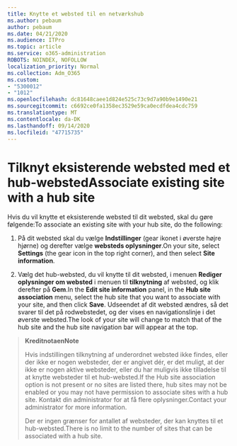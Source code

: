```yaml
---
title: Knytte et websted til en netværkshub
ms.author: pebaum
author: pebaum
ms.date: 04/21/2020
ms.audience: ITPro
ms.topic: article
ms.service: o365-administration
ROBOTS: NOINDEX, NOFOLLOW
localization_priority: Normal
ms.collection: Adm_O365
ms.custom:
- "5300012"
- "1012"
ms.openlocfilehash: dc81648caee1d824e525c73c9d7a90b9e1490e21
ms.sourcegitcommit: c6692ce0fa1358ec3529e59ca0ecdfdea4cdc759
ms.translationtype: MT
ms.contentlocale: da-DK
ms.lasthandoff: 09/14/2020
ms.locfileid: "47715735"
---
```

# <a name="associate-existing-site-with-a-hub-site"></a><span data-ttu-id="d7f99-102">Tilknyt eksisterende websted med et hub-websted</span><span class="sxs-lookup"><span data-stu-id="d7f99-102">Associate existing site with a hub site</span></span>

<span data-ttu-id="d7f99-103">Hvis du vil knytte et eksisterende websted til dit websted, skal du gøre følgende:</span><span class="sxs-lookup"><span data-stu-id="d7f99-103">To associate an existing site with your hub site, do the following:</span></span>
  
1. <span data-ttu-id="d7f99-104">På dit websted skal du vælge **Indstillinger** (gear ikonet i øverste højre hjørne) og derefter vælge **websteds oplysninger**.</span><span class="sxs-lookup"><span data-stu-id="d7f99-104">On your site, select **Settings** (the gear icon in the top right corner), and then select **Site information**.</span></span>

2. <span data-ttu-id="d7f99-105">Vælg det hub-websted, du vil knytte til dit websted, i menuen **Rediger oplysninger om websted** i menuen til **tilknytning** af websted, og klik derefter på **Gem**.</span><span class="sxs-lookup"><span data-stu-id="d7f99-105">In the **Edit site information** panel, in the **Hub site association** menu, select the hub site that you want to associate with your site, and then click **Save**.</span></span> <span data-ttu-id="d7f99-106">Udseendet af dit websted ændres, så det svarer til det på rodwebstedet, og der vises en navigationslinje i det øverste websted.</span><span class="sxs-lookup"><span data-stu-id="d7f99-106">The look of your site will change to match that of the hub site and the hub site navigation bar will appear at the top.</span></span>

><span data-ttu-id="d7f99-107">**Kreditnotaen**</span><span class="sxs-lookup"><span data-stu-id="d7f99-107">**Note**</span></span>
>
><span data-ttu-id="d7f99-108">Hvis indstillingen tilknytning af underordnet websted ikke findes, eller der ikke er nogen websteder, der er angivet dér, er det muligt, at der ikke er nogen aktive websteder, eller du har muligvis ikke tilladelse til at knytte websteder til et hub-websted.</span><span class="sxs-lookup"><span data-stu-id="d7f99-108">If the Hub site association option is not present or no sites are listed there, hub sites may not be enabled or you may not have permission to associate sites with a hub site.</span></span> <span data-ttu-id="d7f99-109">Kontakt din administrator for at få flere oplysninger.</span><span class="sxs-lookup"><span data-stu-id="d7f99-109">Contact your administrator for more information.</span></span>
>
><span data-ttu-id="d7f99-110">Der er ingen grænser for antallet af websteder, der kan knyttes til et hub-websted.</span><span class="sxs-lookup"><span data-stu-id="d7f99-110">There is no limit to the number of sites that can be associated with a hub site.</span></span>
  